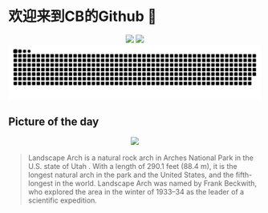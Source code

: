 
# 欢迎来到CB的Github 👋

<div align="center">
  <img height="137px" src="https://github-readme-stats.vercel.app/api?username=SuperCB&show_icons=true&theme=radical" />
  <img height="137px" src="https://github-readme-stats.vercel.app/api/top-langs/?username=SuperCB&hide_title=true&hide_border=true&layout=compact&langs_count=6&text_color=000&icon_color=fff" />
</div>


<div align="center">
    <img src="./contribution-snake/github-contribution-grid-snake.svg" />
</div>



## Picture of the day
<div align="center">
  <img width=400px src="https://upload.wikimedia.org/wikipedia/commons/thumb/3/36/Landscape_Arch_Utah.jpg/825px-Landscape_Arch_Utah.jpg" />
</div>

>Landscape Arch  is a  natural rock arch  in  Arches National Park  in the U.S. state of  Utah . With a length of 290.1 feet (88.4 m), it is the longest natural arch in the park and the United States, and the fifth-longest in the world. Landscape Arch was named by Frank Beckwith, who explored the area in the winter of 1933–34 as the leader of a scientific expedition.



